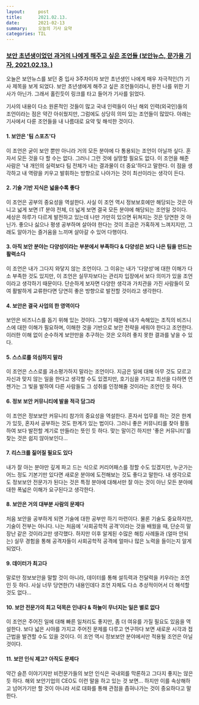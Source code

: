 ```yaml
---
layout:     post
title:      2021.02.13.
date:       2021-02-13
summary:	오늘의 기사 요약
categories: TIL
---
```


### [보안 초년생이었던 과거의 나에게 해주고 싶은 조언들 (보안뉴스, 문가용 기자, 2021.02.13. )](https://www.boannews.com/media/view.asp?idx=94883)

오늘은 보안뉴스를 보던 중 입사 3주차이자 보안 초년생인 나에게 매우 자극적인(?) 기사 제목을 보게 되었다. 보안 초년생에게 해주고 싶은 조언들이라니, 완전 나를 위한 기사가 아닌가. 그래서 홀린듯이 링크를 타고 들어가 기사를 읽었다.

기사의 내용이 다소 원론적인 것들이 많고 국내 인력들이 아닌 해외 인력(외국인)들의 조언이라는 점은 약간 아쉬웠지만, 그럼에도 상당히 의미 있는 조언들이 많았다. 아래는 기사에서 다룬 조언들을 내 나름대로 요약 및 해석한 것이다.

#### 1. 보안은 '팀 스포츠'다

이 조언은 굳이 보안 뿐만 아니라 거의 모든 분야에 다 통용되는 조언이 아닐까 싶다. 혼자서 모든 것을 다 할 수는 없다. 그러니 그런 것에 실망할 필요도 없다. 이 조언을 해준 사람은 '내 개인의 실력보다 팀 전체가 내는 결과물이 더 중요'하다고 말한다. 이 점을 생각하고 내 역량을 키우고 발휘하는 방향으로 나아가는 것이 최선이라는 생각이 든다. 

#### 2. 기술 기반 지식은 넓을수록 좋다

이 조언은 공부의 중요성을 역설한다. 사실 이 조언 역시 정보보호에만 해당되는 것은 아니고 넓게 보면 IT 분야 전체, 더 넓게 보면 결국 모든 분야에 해당되는 조언일 것이다. 세상은 하루가 다르게 발전하고 있는데 나만 가만히 있으면 뒤쳐지는 것은 당연한 것 아닌가. 좋으나 싫으나 평생 공부하며 살아야 한다는 것이 조금은 가혹하게 느껴지지만, 그래도 알아가는 즐거움을 느끼며 살아갈 수 있어 다행이다.

#### 3. 아직 보안 분야는 다양성이라는 부분에서 부족하다 & 다양성은 보다 나은 팀을 만드는 활력소다

이 조언은 내가 그다지 와닿지 않는 조언이다. 그 이유는 내가 '다양성'에 대한 이해가 다소 부족한 것도 있지만, 이 조언은 실무자보다는 관리자 입장에서 보다 의미가 있을 조언이라고 생각하기 때문이다. 단순하게 보자면 다양한 생각과 가치관을 가진 사람들이 모여 활발하게 교류한다면 당연히 좋은 방향으로 발전할 것이라고 생각한다.

#### 4. 보안은 결국 사업의 한 영역이다

보안은 비즈니스를 돕기 위해 있는 것이다. 그렇기 때문에 내가 속해있는 조직의 비즈니스에 대한 이해가 필요하며, 이해한 것을 기반으로 보안 전략을 세워야 한다고 조언한다. 이러한 이해 없이 순수하게 보안만을 추구하는 것은 오히려 좋지 못한 결과를 낳을 수 있다.

#### 5. 스스로를 의심하지 말라

이 조언은 스스로를 과소평가하지 말라는 조언이다. 지금은 일에 대해 아무 것도 모르고 자신과 맞지 않는 일을 한다고 생각할 수도 있겠지만, 호기심을 가지고 최선을 다하면 언젠가는 그 빛을 발하여 다른 사람들도 그 성취를 인정해줄 것이라는 조언인 듯 하다.

#### 6. 정보 보안 커뮤니티에 발을 적극 담그라

이 조언은 정보보안 커뮤니티 참가의 중요성을 역설한다. 혼자서 업무를 하는 것은 한계가 있듯, 혼자서 공부하는 것도 한계가 있는 법이다. 그러니 좋은 커뮤니티를 찾아 활동하여 보다 발전할 계기로 만들라는 뜻인 듯 하다. 맞는 말이긴 하지만 '좋은 커뮤니티'를 찾는 것은 쉽지 않아보인다... 

#### 7. 리스크를 짊어질 필요도 있다

내가 잘 아는 분야만 깊게 파고 드는 식으로 커리어패스를 정할 수도 있겠지만, 누군가는 어느 정도 기본기만 있다면 새로운 분야에 도전해보는 것도 좋다고 말한다. 내 생각으로도 정보보안 전문가가 된다는 것은 특정 분야에 대해서만 잘 아는 것이 아닌 모든 분야에 대한 폭넓은 이해가 요구된다고 생각한다. 

#### 8. 보안은 거의 대부분 사람의 문제다

처음 보안을 공부하게 되면 기술에 대한 공부만 하기 마련이다. 물론 기술도 중요하지만, 기술이 전부는 아니다. 나는 처음에 '사회공학적 공격'이라는 것을 배웠을 때, 단순히 말장난 같은 것이라고만 생각했다. 하지만 이후 알게된 수많은 해킹 사례들과 (얼마 안되는) 실무 경험을 통해 공격자들이 사회공학적 공격에 얼마나 많은 노력을 들이는지 알게 되었다.

#### 9. 데이터가 최고다

말로만 정보보안을 말할 것이 아니라, 데이터를 통해 설득력과 전달력을 키우라는 조언인 듯 하다. 사실 너무 당연한(?) 내용인데다 조언 자체도 다소 추상적이어서 더 해석할 것도 없다...

#### 10. 보안 전문가의 최고 덕목은 인내다 & 하늘이 무너지는 일은 별로 없다

이 조언은 주어진 일에 대해 빠른 일처리도 좋지만, 좀 더 여유를 가질 필요도 있음을 역설한다. 보다 넓은 시야를 가지고 주어진 문제를 다루고 연구하다 보면 새로운 시각과 접근법을 발견할 수도 있을 것이다. 이 조언 역시 정보보안 분야에서만 적용될 조언은 아닐 것이다.

#### 11. 보안 인식 제고? 아직도 문제다

약간 슬픈 이야기지만 비전문가들의 보안 인식은 국내외를 막론하고 그다지 좋지는 않은 듯 하다. 해외 보안기업의 CEO도 이런 말을 하고 있는 것 보면... 하지만 이를 속상해하고 넘어가기만 할 것이 아니라 서로 대화를 통해 관점을 좁혀나가는 것이 중요하다고 말한다.